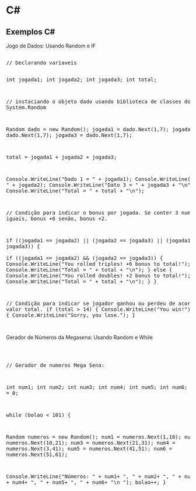 # C#

<h2>Exemplos C#</h2>

<p>Jogo de Dados: Usando Random e IF </p>
<div class="highlight highlight-source-shell"><pre> 
// Declarando variaveis

int jogada1;
int jogada2;
int jogada3;
int total;

// instaciando o objeto dado usando biblioteca de classes do .net System.Random 

Random dado = new Random();
jogada1 = dado.Next(1,7);
jogada2 = dado.Next(1,7);
jogada3 = dado.Next(1,7);

total = jogada1 + jogada2 + jogada3;

Console.WriteLine("Dado 1 = " + jogada1);
Console.WriteLine("Dado 2 = " + jogada2);
Console.WriteLine("Dato 3 = " + jogada3 + "\n");
Console.WriteLine("Total = " + total + "\n");

// Condição para indicar o bonus por jogada. Se conter 3 numeros iguais, bonus +6 senão, bonus +2.

if ((jogada1 == jogada2) || (jogada2 == jogada3) || (jogada1 == jogada3))
{   
    if ((jogada1 == jogada2) && (jogada2 == jogada3)) 
    {
    Console.WriteLine("You rolled triples! +6 bonus to total!");
    total += 6;
    Console.WriteLine("Total = " + total + "\n");
    }
    else
    {
    Console.WriteLine("You rolled doubles! +2 bonus to total!");
    total += 2;
    Console.WriteLine("Total = " + total + "\n");
    }
}

// Condição para indicar se jogador ganhou ou perdeu de acordo com o valor total.
if (total > 14)
{
    Console.WriteLine("You win!");
}
else 
{
    Console.WriteLine("Sorry, you lose.");
}

</div></prev>

<p>Gerador de Números da Megasena: Usando Random e While </p>
<div class="highlight highlight-source-shell"><pre> 

// Gerador de numeros Mega Sena:

int num1;
int num2;
int num3;
int num4;
int num5;
int num6;
int bolao = 0;

while (bolao < 101) {

Random numeros = new Random();
num1 = numeros.Next(1,10);
num2 = numeros.Next(10,21);
num3 = numeros.Next(21,31);
num4 = numeros.Next(3,41);
num5 = numeros.Next(41,51);
num6 = numeros.Next(51,61);

Console.WriteLine("Números: " + num1+ ", " + num2+ ", " + num3+ ", " + num4+ ", " + num5+ ", " + num6+ "\n ");
bolao++;
}
